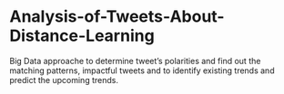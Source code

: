 # Analysis-of-Tweets-About-Distance-Learning
Big Data approache to determine tweet’s polarities and find out the matching patterns, impactful tweets and to identify existing trends and predict the upcoming trends.
